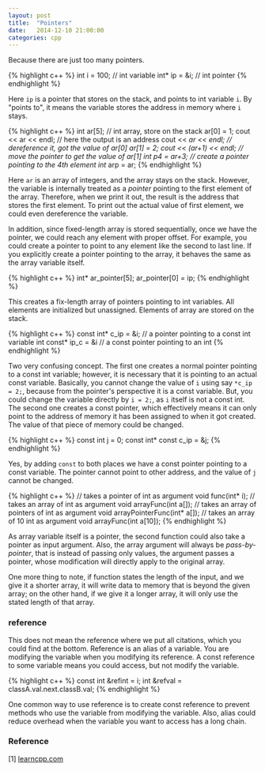 ```yaml
---
layout: post
title:  "Pointers"
date:   2014-12-10 21:00:00
categories: cpp
---
```


Because there are just too many pointers.

{% highlight c++ %}
int i = 100; // int variable
int* ip = &i; // int pointer
{% endhighlight %}

Here `ip` is a pointer that stores on the stack, and points to int variable `i`. By "points to", it means the variable stores the address in memory where `i` stays.

{% highlight c++ %}
int ar[5]; // int array, store on the stack
ar[0] = 1;
cout << ar << endl;	// here the output is an address
cout << *ar << endl; // dereference it, got the value of ar[0]
ar[1] = 2;
cout << *(ar+1) << endl; // move the pointer to get the value of ar[1]
int* p4 = ar+3; // create a pointer pointing to the 4th element
int* arp = ar;
{% endhighlight %}

Here `ar` is an array of integers, and the array stays on the stack. However, the variable is internally treated as a _pointer_ pointing to the first element of the array. Therefore, when we print it out, the result is the address that stores the first element. To print out the actual value of first element, we could even dereference the variable.

In addition, since fixed-length array is stored sequentially, once we have the pointer, we could reach any element with proper offset. For example, you could create a pointer to point to any element like the second to last line. If you explicitly create a pointer pointing to the array, it behaves the same as the array variable itself.

{% highlight c++ %}
int* ar_pointer[5];
ar_pointer[0] = ip;
{% endhighlight %}	
	
This creates a fix-length array of pointers pointing to int variables. All elements are initialized but unassigned. Elements of array are stored on the stack.

{% highlight c++ %}
const int* c_ip = &i; // a pointer pointing to a const int variable
int const* ip_c = &i // a const pointer pointing to an int
{% endhighlight %}

Two very confusing concept. The first one creates a normal pointer pointing to a const int variable; however, it is necessary that it is pointing to an actual const variable. Basically, you cannot change the value of `i` using say `*c_ip = 2;`, because from the pointer's perspective it is a const variable. But, you could change the variable directly by `i = 2;`, as `i` itself is not a const int. The second one creates a const pointer, which effectively means it can only point to the address of memory it has been assigned to when it got created. The value of that piece of memory could be changed.

{% highlight c++ %}
const int j = 0;
const int* const c_ip = &j;
{% endhighlight %}

Yes, by adding `const` to both places we have a const pointer pointing to a const variable. The pointer cannot point to other address, and the value of `j` cannot be changed.

{% highlight c++ %}
// takes a pointer of int as argument
void func(int* i); 
// takes an array of int as argument
void arrayFunc(int a[]); 
// takes an array of pointers of int as argument
void arrayPointerFunc(int* a[]); 
// takes an array of 10 int as argument	
void arrayFunc(int a[10]); 
{% endhighlight %}

As array variable itself is a pointer, the second function could also take a pointer as input argument. Also, the array argument will always be _pass-by-pointer_, that is instead of passing only values, the argument passes a pointer, whose modification will directly apply to the original array.

One more thing to note, if function states the length of the input, and we give it a shorter array, it will write data to memory that is beyond the given array; on the other hand, if we give it a longer array, it will only use the stated length of that array.

### reference

This does not mean the reference where we put all citations, which you could find at the bottom. Reference is an alias of a variable. You are modifying the variable when you modifying its reference. A const reference to some variable means you could access, but not modify the variable.

{% highlight c++ %}
const int &refint = i;
int &refval = classA.val.next.classB.val;
{% endhighlight %}

One common way to use reference is to create const reference to prevent methods who use the variable from modifying the variable. Also, alias could reduce overhead when the variable you want to access has a long chain.
	
### Reference

\[1\] [learncpp.com](http://www.learncpp.com)	
